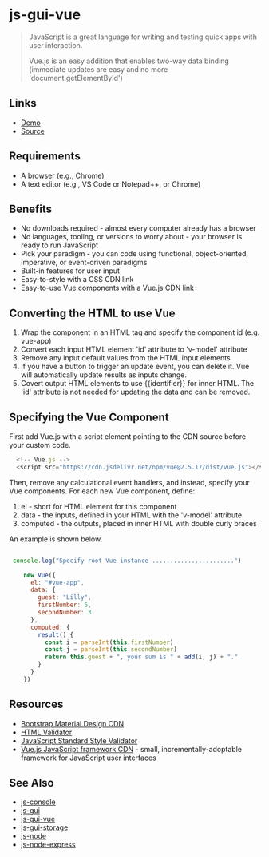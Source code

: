 # js-gui-vue

> JavaScript is a great language for writing and testing quick apps with user interaction.
>
> Vue.js is an easy addition that enables two-way data binding (immediate updates are easy and no more 'document.getElementById')

## Links

- [Demo](https://profcase.github.io/js-gui-vue/)
- [Source](https://github.com/profcase/js-gui-vue)

## Requirements

- A browser (e.g., Chrome)
- A text editor (e.g., VS Code or Notepad++, or Chrome)

## Benefits

- No downloads required - almost every computer already has a browser
- No languages, tooling, or versions to worry about - your browser is ready to run JavaScript
- Pick your paradigm - you can code using functional, object-oriented, imperative, or event-driven paradigms
- Built-in features for user input
- Easy-to-style with a CSS CDN link
- Easy-to-use Vue components with a Vue.js CDN link

## Converting the HTML to use Vue

1. Wrap the component in an HTML tag and specify the component id (e.g. vue-app)
2. Convert each input HTML element 'id' attribute to 'v-model' attribute
3. Remove any input default values from the HTML input elements
4. If you have a button to trigger an update event, you can delete it. Vue will automatically update results as inputs change.
5. Covert output HTML elements to use {{identifier}} for inner HTML. The 'id' attribute is not needed for updating the data and can be removed.

## Specifying the Vue Component

First add Vue.js with a script element pointing to the CDN source before your custom code.

```JavaScript
  <!-- Vue.js -->
  <script src="https://cdn.jsdelivr.net/npm/vue@2.5.17/dist/vue.js"></script>
```

Then, remove any calculational event handlers, and instead, specify your Vue components. For each new Vue component, define:

1. el - short for HTML element for this component
2. data - the inputs, defined in your HTML with the 'v-model' attribute
3. computed - the outputs, placed in inner HTML with double curly braces

An example is shown below.

```JavaScript

 console.log("Specify root Vue instance .......................")

    new Vue({
      el: "#vue-app",
      data: {
        guest: "Lilly",
        firstNumber: 5,
        secondNumber: 3
      },
      computed: {
        result() {
          const i = parseInt(this.firstNumber)
          const j = parseInt(this.secondNumber)
          return this.guest + ", your sum is " + add(i, j) + "."
        }
      }
    })
```

## Resources

- [Bootstrap Material Design CDN](https://mdbootstrap.com/md-bootstrap-cdn/)
- [HTML Validator](https://validator.w3.org/)
- [JavaScript Standard Style Validator](https://standardjs.com/demo.html)
- [Vue.js JavaScript framework CDN](https://vuejs.org/v2/guide/installation.html) - small, incrementally-adoptable framework for JavaScript user interfaces

## See Also

- [js-console](https://github.com/profcase/js-console)
- [js-gui](https://github.com/profcase/js-gui)
- [js-gui-vue](https://github.com/denisecase/js-gui-vue)
- [js-gui-storage](https://github.com/profcase/js-gui-storage)
- [js-node](https://github.com/profcase/js-node)
- [js-node-express](https://github.com/profcase/js-node-express)
